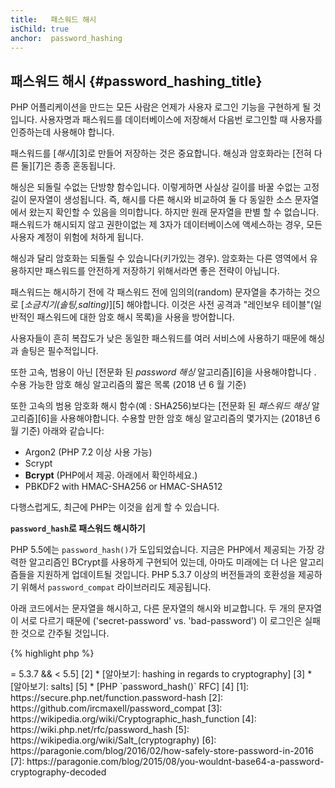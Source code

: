 ```yaml
---
title:   패스워드 해시
isChild: true
anchor:  password_hashing
---
```


## 패스워드 해시 {#password_hashing_title}

PHP 어플리케이션을 만드는 모든 사람은 언제가 사용자 로그인 기능을 구현하게 될 것입니다. 사용자명과 패스워드를
데이터베이스에 저장해서 다음번 로그인할 때 사용자를 인증하는데 사용해야 합니다.

패스워드를 [_해시_][3]로 만들어 저장하는 것은 중요합니다. 해싱과 암호화라는 [전혀 다른 둘][7]은 종종 혼동됩니다.

해싱은 되돌릴 수없는 단방향 함수입니다. 이렇게하면 사실상 길이를 바꿀 수없는 고정 길이 문자열이 생성됩니다.
즉, 해시를 다른 해시와 비교하여 둘 다 동일한 소스 문자열에서 왔는지 확인할 수 있음을 의미합니다.
하지만 원래 문자열을 판별 할 수 없습니다. 패스워드가 해시되지 않고 권한이없는 제 3자가 데이터베이스에 액세스하는 경우, 모든 사용자 계정이 위험에 처하게 됩니다.

해싱과 달리 암호화는 되돌릴 수 있습니다(키가있는 경우). 암호화는 다른 영역에서 유용하지만 패스워드를 안전하게 저장하기 위해서라면 좋은 전략이 아닙니다.

패스워드는 해시하기 전에 각 패스워드 전에 임의의(random) 문자열을 추가하는 것으로 [_소금치기(솔팅,salting)_][5] 해야합니다. 이것은 사전 공격과 "레인보우 테이블"(일반적인 패스워드에 대한 암호 해시 목록)을 사용을 방어합니다.

사용자들이 흔히 복잡도가 낮은 동일한 패스워드를 여러 서비스에 사용하기 때문에 해싱과 솔팅은 필수적입니다.

또한 고속, 범용이 아닌 [전문화 된 _password 해싱_ 알고리즘][6]을 사용해야합니다
. 수용 가능한 암호 해싱 알고리즘의 짧은 목록 (2018 년 6 월 기준)

또한 고속의 범용 암호화 해시 함수(예 : SHA256)보다는 [전문화 된 _패스워드 해싱_ 알고리즘][6]을 사용해야합니다. 수용할 만한 암호 해싱 알고리즘의 몇가지는 (2018년 6월 기준) 아래와 같습니다:

* Argon2 (PHP 7.2 이상 사용 가능)
* Scrypt
* **Bcrypt** (PHP에서 제공. 아래에서 확인하세요.)
* PBKDF2 with HMAC-SHA256 or HMAC-SHA512

다행스럽게도, 최근에 PHP는 이것을 쉽게 할 수 있습니다.

**`password_hash`로 패스워드 해시하기**

PHP 5.5에는 `password_hash()`가 도입되었습니다. 지금은 PHP에서 제공되는 가장 강력한 알고리즘인 BCrypt를 사용하게
구현되어 있는데, 아마도 미래에는 더 나은 알고리즘들을 지원하게 업데이트될 것입니다. PHP 5.3.7 이상의 버전들과의
호환성을 제공하기 위해서 `password_compat` 라이브러리도 제공됩니다.

아래 코드에서는 문자열을 해시하고, 다른 문자열의 해시와 비교합니다. 두 개의 문자열이 서로 다르기 때문에
('secret-password' vs. 'bad-password') 이 로그인은 실패한 것으로 간주될 것입니다.

{% highlight php %}
<?php
require 'password.php';

$passwordHash = password_hash('secret-password', PASSWORD_DEFAULT);

if (password_verify('bad-password', $passwordHash)) {
    // 맞는 패스워드
} else {
    // 틀린 패스워드
}
{% endhighlight %}

`password_hash()` 는 패스워드 솔팅을 처리합니다. 솔트는 알고리즘과 "cost"와 함께 해시의 한 부분으로 저장됩니다. `password_verify()` 가 이것을 추출하여 패스워드를 어떻게 확인할지 결정하기 때문에 솔트를 저장하기 위한 별도의 데이타베이스 필드는 필요없습니다.

* [알아보기: `password_hash()`] [1]
* [`password_compat` for PHP >= 5.3.7 && < 5.5] [2]
* [알아보기: hashing in regards to cryptography] [3]
* [알아보기: salts] [5]
* [PHP `password_hash()` RFC] [4]


[1]: https://secure.php.net/function.password-hash
[2]: https://github.com/ircmaxell/password_compat
[3]: https://wikipedia.org/wiki/Cryptographic_hash_function
[4]: https://wiki.php.net/rfc/password_hash
[5]: https://wikipedia.org/wiki/Salt_(cryptography)
[6]: https://paragonie.com/blog/2016/02/how-safely-store-password-in-2016
[7]: https://paragonie.com/blog/2015/08/you-wouldnt-base64-a-password-cryptography-decoded


